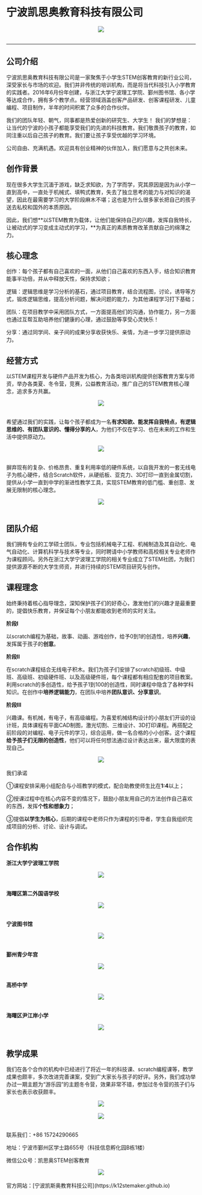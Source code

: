 # 宁波凯思奥教育科技有限公司
<div align="center">
  <img src="ReadMeImgs/kidscoding.jpg"><br><br>
</div>

-----------------

## 公司介绍

宁波凯思奥教育科技有限公司是一家聚焦于小学生STEM创客教育的新行业公司，深受家长与市场的欢迎。我们并非传统的培训机构，而是将当代科技引入小学教育的实践者。2016年6月份年创建，与浙江大学宁波理工学院、鄞州图书馆、各小学等达成合作，拥有多个教学点。经营领域涵盖创客产品研发、创客课程研发、儿童编程、项目制作，半年的时间积累了众多的合作伙伴。

我们的团队年轻、朝气，同事都是热爱创新的研究生、大学生！ 我们的梦想是：让当代的宁波的小孩子都能享受我们的先进的科技教育。我们敬畏孩子的教育，如同注重以后自己孩子的教育。我们要让孩子享受优越的学习环境。

公司自由、充满机遇。欢迎具有创业精神的伙伴加入，我们愿意与之共创未来。

## 创作背景

现在很多大学生沉湎于游戏，缺乏求知欲，为了学而学，究其原因是因为从小学一直到高中，一直处于机械式、填鸭式教育，失去了独立思考的能力与对知识的渴望，因此在最需要学习的大学阶段麻木不堪；这也是为什么很多家长把自己的孩子送去私校和国外的本质原因。

因此，我们想**以STEM教育为载体，让他们能保持自己的兴趣，发挥自我特长，让被动式的学习变成主动式的学习，**为真正的素质教育改革贡献自己的绵薄之力。

## 核心理念

创作：每个孩子都有自己喜欢的一面，从他们自己喜欢的东西入手，结合知识教育能事半功倍，并从中释放天性，保持求知欲；

逻辑：逻辑思维是学习分析的基石，通过项目教育，结合流程图，讨论，诱导等方式，锻炼逻辑思维，提高分析问题，解决问题的能力，为其他课程学习打下基础；

团队：在项目教学中采用团队方式，一方面提高他们的沟通，协作能力，另一方面也通过互帮互助培养他们健康的心理，通过鼓励等享受心灵快乐！

分享：通过同学间、亲子间的成果分享收获快乐、亲情，为进一步学习提供原动力。

## 经营方式

以STEM课程开发与硬件产品开发为核心，为各类培训机构提供创客教育方案与师资，举办各类夏、冬令营，竞赛，公益教育活动，推广自己的STEM教育核心理念，追求多方共赢。
<div align="center">
  <img src="ReadMeImgs/jingyingfangshi-1.jpg"><br><br>
</div>

希望通过我们的实践，让每个孩子都成为一名**有求知欲、能发挥自我特点，有逻辑思维的、有团队意识的、懂得分享的人**，为他们不仅在学习、也在未来的工作和生活中提供原动力。
<div align="center">
  <img src="ReadMeImgs/jingyingfangshi-2.jpg"><br><br>
</div>

摒弃现有的复杂、价格昂贵、重复利用率低的硬件系统，以自我开发的一套无线电子为核心硬件，结合Scratch软件，从硬纸板、亚克力、3D打印一直到金属切割，提供从小学一直到中学的渐进性教学工具，实现STEM教育的低门槛、重创意、发展无限制的核心理念。
<div align="center">
  <img src="ReadMeImgs/jingyingfangshi-3.jpg"><br><br>
</div>

## 团队介绍

我们拥有专业的工学硕士团队，专业包括机械电子工程、机械制造及其自动化、电气自动化、计算机科学与技术等专业，同时聘请中小学教师和高校相关专业老师作为课程顾问。另外在浙江大学宁波理工学院的相关专业成立了STEM社团，为我们提供源源不断的大学生师资，并进行持续的STEM项目研究与创作。

## 课程理念

始终秉持着核心指导理念，深知保护孩子们的好奇心，激发他们的兴趣才是最重要的，提倡快乐教育，并保证每个小朋友都能收到老师的实时关注。

**阶段Ⅰ**

以scratch编程为基础，故事、动画、游戏创作，给予0到1的创造性，培养**兴趣**，发挥属于孩子的**创意**。

**阶段Ⅱ**

在scratch课程结合无线电子积木。我们为孩子们安排了scratch初级班、中级班、高级班、初级硬件班、以及高级硬件班，每个课程都有相应配套的项目教案。利用scratch的多创造性，给予孩子1到100的创造性，同时课程中隐含了各种学科知识。在创作中**培养逻辑能力**，在团队中培养**团队意识、分享意识**。

**阶段Ⅲ**

兴趣课。有机械，有电子，有高级编程。为喜爱机械结构设计的小朋友们开设的设计班，具体课程有平面CAD制图，激光切割、三维设计、3D打印课程。再搭配之前阶段的对编程、电子元件的学习，综合运用，做一名合格的小小创客。这个课程**给予孩子们无限的创造性**，他们可以将任何想法通过设计表达出来，最大限度的表现自己。

<div align="center">
  <img src="ReadMeImgs/kechenglinian-1.jpg"><br><br>
</div>
我们承诺

①课程安排采用小组配合与小班教学的模式，配合助教使师生比在**1:4**以上；

②授课过程中在核心内容不变的情况下，鼓励小朋友用自己的方法创作自己喜欢的东西，发挥**个性和想象力**；

③提倡**以学生为核心**，后期的课程中老师只作为课程的引导者，学生自我组织完成项目的分析、讨论、设计与调试。

## 合作机构

**浙江大学宁波理工学院**
<div align="center">
  <img src="ReadMeImgs/hezuojigou-1.jpg"><br><br>
</div>

**海曙区第二外国语学校**
<div align="center">
  <img src="ReadMeImgs/hezuojigou-2.jpg"><br><br>
</div>

**宁波图书馆**
<div align="center">
  <img src="ReadMeImgs/hezuojigou-3.jpg"><br><br>
</div>

**鄞州青少年宫**
<div align="center">
  <img src="ReadMeImgs/hezuojigou-4.jpg"><br><br>
</div>

**高桥中学**
<div align="center">
  <img src="ReadMeImgs/hezuojigou-5.jpg"><br><br>
</div>

**海曙区尹江岸小学**
<div align="center">
  <img src="ReadMeImgs/hezuojigou-6.jpg"><br><br>
</div>

## 教学成果

我们在各个合作的机构中已经进行了将近一年的科技课、scratch编程课等，教学成果也颇丰，多次改进完善课案，受到广大家长与孩子的好评。另外，我们成功举办过一期主题为“游乐园”的主题冬令营，效果非常不错，参加过冬令营的孩子们与家长也表示收获颇丰。
<div align="center">
  <img src="ReadMeImgs/jiaoxuechengguo-1.jpg"><br><br>
</div>
<div align="center">
  <img src="ReadMeImgs/jiaoxuechengguo-2.jpg"><br><br>
</div>


联系我们：+86 15724290665

地址：宁波市鄞州区学士路655号（科技信息孵化园B栋1楼）

微信公众号：凯思奥STEM创客教育
<div align="center">
  <img src="ReadMeImgs/contact-qrcode.jpg"><br><br>
</div>
官方网站：[宁波凯斯奥教育科技公司](https://k12stemaker.github.io)
